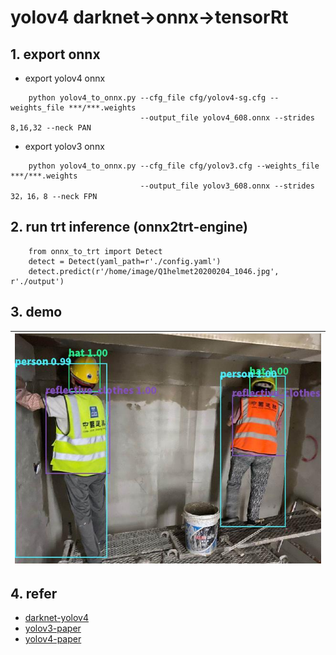 # yolov4 darknet->onnx->tensorRt

## 1. export onnx
+ export yolov4 onnx
```
    python yolov4_to_onnx.py --cfg_file cfg/yolov4-sg.cfg --weights_file ***/***.weights 
                             --output_file yolov4_608.onnx --strides 8,16,32 --neck PAN
```
+ export yolov3 onnx
```
    python yolov4_to_onnx.py --cfg_file cfg/yolov3.cfg --weights_file ***/***.weights 
                             --output_file yolov3_608.onnx --strides 32，16，8 --neck FPN
```

## 2. run trt inference (onnx2trt-engine)
```
    from onnx_to_trt import Detect
    detect = Detect(yaml_path=r'./config.yaml')
    detect.predict(r'/home/image/Q1helmet20200204_1046.jpg', r'./output')
```

## 3. demo
| ![helmet-detect](https://github.com/gengyanlei/onnx2tensorRt/blob/main/src/yolov4/output/00000.jpg?raw=true) |
| ---- |

## 4. refer
+ [darknet-yolov4](https://github.com/AlexeyAB/darknet)
+ [yolov3-paper](https://arxiv.org/abs/1804.02767)
+ [yolov4-paper](https://arxiv.org/abs/2004.10934)